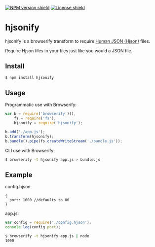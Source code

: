 [![NPM version shield](https://img.shields.io/npm/v/hjsonify.svg)](https://www.npmjs.com/package/hjsonify)
[![License shield](https://img.shields.io/npm/l/hjsonify.svg)](http://opensource.org/licenses/MIT)

# hjsonify
hjsonify is a browserify transform to require [Human JSON (Hjson)](http://hjson.org/) files.

Require Hjson files in your files just like you would a JSON file.

## Install

```sh
$ npm install hjsonify
```

## Usage

Programmatic use with Browserify:
```js
var b = require('browserify')(),
    fs = require('fs'),
    hjsonify = require('hjsonify');

b.add('./app.js');
b.transform(hjsonify);
b.bundle().pipe(fs.createWriteStream('./bundle.js'));
```
CLI use with Browserify:
```sh
$ browserify -t hjsonify app.js > bundle.js
```

## Example

config.hjson:
```hjson
{
  port: 1000 //defaults to 80
}
```

app.js:
```js
var config = require('./config.hjson');
console.log(config.port);
```

```sh
$ browserify -t hjsonify app.js | node
1000
```
